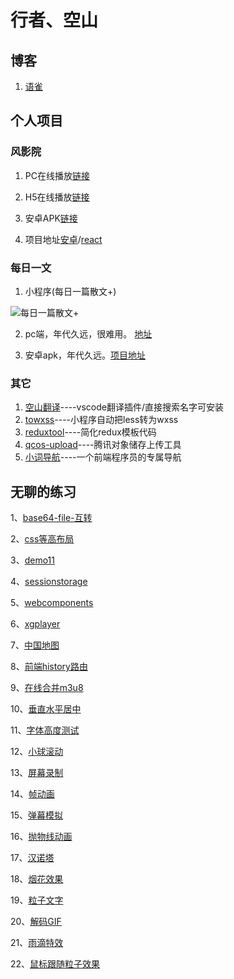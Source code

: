# 行者、空山

## 博客

1. [语雀](https://www.yuque.com/zackdk/web)

## 个人项目

### 风影院

1. PC在线播放[链接](https://fengxiaoci.cn)

2. H5在线播放[链接](http://movie.zackdk.top/)

3. 安卓APK[链接](https://apks-1252514056.cos.ap-chengdu.myqcloud.com/%E9%A3%8E%E5%BD%B1%E9%99%A2_v1.7_2018-10-14-release.apk)

4. 项目地址[安卓](https://github.com/CodeByZack/kongtv-android/)/[react](https://github.com/CodeByZack/kongtv-react/)


### 每日一文

1. 小程序(每日一篇散文+)

![每日一篇散文+](https://apks-1252514056.cos.ap-chengdu.myqcloud.com/%E6%AF%8F%E6%97%A5%E4%B8%80%E7%AF%87%E6%95%A3%E6%96%87%2B.jpg)

2. pc端，年代久远，很难用。 [地址](https://emptymountain.netlify.com/)

3. 安卓apk，年代久远。[项目地址](https://github.com/CodeByZack/mryw-android-bmob)

### 其它

1. [空山翻译](https://marketplace.visualstudio.com/items?itemName=zackdk.empty-translate#review-details)----vscode翻译插件/直接搜索名字可安装
2. [towxss](https://www.npmjs.com/package/towxss)----小程序自动把less转为wxss
3. [reduxtool](https://www.npmjs.com/package/@zackdk/reduxtool)----简化redux模板代码
4. [qcos-upload](https://www.npmjs.com/package/qcos-upload)----腾讯对象储存上传工具
5. [小词导航](https://www.xclinks.com/)----一个前端程序员的专属导航




## 无聊的练习

1、[base64-file-互转](https://codebyzack.github.io/web_demo/demo/base64-file-互转)

2、[css等高布局](https://codebyzack.github.io/web_demo/demo/css等高布局)

3、[demo11](https://codebyzack.github.io/web_demo/demo/demo11)

4、[sessionstorage](https://codebyzack.github.io/web_demo/demo/sessionstorage)

5、[webcomponents](https://codebyzack.github.io/web_demo/demo/webcomponents)

6、[xgplayer](https://codebyzack.github.io/web_demo/demo/xgplayer)

7、[中国地图](https://codebyzack.github.io/web_demo/demo/中国地图)

8、[前端history路由](https://codebyzack.github.io/web_demo/demo/前端history路由)

9、[在线合并m3u8](https://codebyzack.github.io/web_demo/demo/在线合并m3u8)

10、[垂直水平居中](https://codebyzack.github.io/web_demo/demo/垂直水平居中)

11、[字体高度测试](https://codebyzack.github.io/web_demo/demo/字体高度测试)

12、[小球滚动](https://codebyzack.github.io/web_demo/demo/小球滚动)

13、[屏幕录制](https://codebyzack.github.io/web_demo/demo/屏幕录制)

14、[帧动画](https://codebyzack.github.io/web_demo/demo/帧动画)

15、[弹幕模拟](https://codebyzack.github.io/web_demo/demo/弹幕模拟)

16、[抛物线动画](https://codebyzack.github.io/web_demo/demo/抛物线动画)

17、[汉诺塔](https://codebyzack.github.io/web_demo/demo/汉诺塔)

18、[烟花效果](https://codebyzack.github.io/web_demo/demo/烟花效果)

19、[粒子文字](https://codebyzack.github.io/web_demo/demo/粒子文字)

20、[解码GIF](https://codebyzack.github.io/web_demo/demo/解码GIF)

21、[雨滴特效](https://codebyzack.github.io/web_demo/demo/雨滴特效)

22、[鼠标跟随粒子效果](https://codebyzack.github.io/web_demo/demo/鼠标跟随粒子效果)